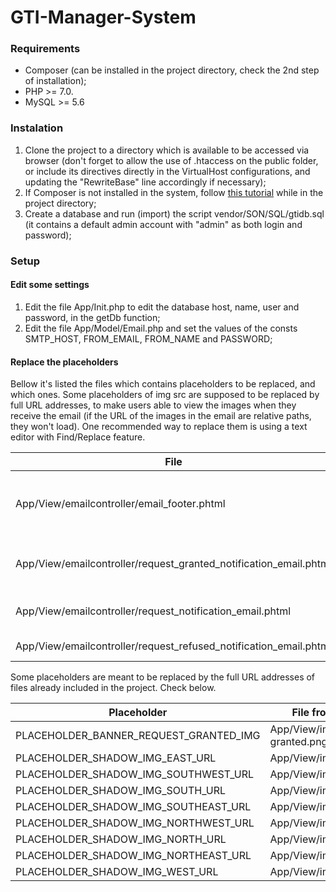 # GTI-Manager-System

### Requirements

* Composer (can be installed in the project directory, check the 2nd step of installation);
* PHP >= 7.0.
* MySQL >= 5.6

### Instalation

1. Clone the project to a directory which is available to be accessed via browser (don't forget to allow the use of .htaccess on the public folder, or include its directives directly in the VirtualHost configurations, and updating the "RewriteBase" line accordingly if necessary);
2. If Composer is not installed in the system, follow [this tutorial](https://getcomposer.org/download/) while in the project directory;
3. Create a database and run (import) the script vendor/SON/SQL/gtidb.sql (it contains a default admin account with "admin" as both login and password);

### Setup

#### Edit some settings

1. Edit the file App/Init.php to edit the database host, name, user and password, in the getDb function;
2. Edit the file App/Model/Email.php and set the values of the consts SMTP_HOST, FROM_EMAIL, FROM_NAME and PASSWORD;

#### Replace the placeholders

Bellow it's listed the files which contains placeholders to be replaced, and which ones. Some placeholders of img src are supposed to be replaced by full URL addresses, to make users able to view the images when they receive the email (if the URL of the images in the email are relative paths, they won't load).
One recommended way to replace them is using a text editor with Find/Replace feature.

| File | Placeholders |
| ---  |     ---      |
| App/View/emailcontroller/email_footer.phtml | PLACEHOLDER_ENTITY_NAME; PLACEHOLDER_TELEPHONE_NUMBER; PLACEHOLDER_TELEPHONE_EXTENSION; PLACEHOLDER_EMAIL; PLACEHOLDER_LOGO_ALT; PLACEHOLDER_LOGO |
| App/View/emailcontroller/request_granted_notification_email.phtml | PLACEHOLDER_ENTITY_LOGO; PLACEHOLDER_ENTITY_LOGO_ALT; PLACEHOLDER_BANNER_REQUEST_GRANTED_IMG; PLACEHOLDER_PLATFORM_URL |
| App/View/emailcontroller/request_notification_email.phtml | PLACEHOLDER_ENTITY_LOGO; PLACEHOLDER_ENTITY_LOGO_ALT; PLACEHOLDER_PLATFORM_NAME |
| App/View/emailcontroller/request_refused_notification_email.phtml | PLACEHOLDER_ENTITY_LOGO; PLACEHOLDER_ENTITY_LOGO_ALT |

Some placeholders are meant to be replaced by the full URL addresses of files already included in the project. Check below.

| Placeholder | File from where the address come |
|     ---     |                ---               |
| PLACEHOLDER_BANNER_REQUEST_GRANTED_IMG | App/View/img/email/banner-account-granted.png |
| PLACEHOLDER_SHADOW_IMG_EAST_URL | App/View/img/email/shadow_east.png |
| PLACEHOLDER_SHADOW_IMG_SOUTHWEST_URL | App/View/img/email/shadow_southwest.png |
| PLACEHOLDER_SHADOW_IMG_SOUTH_URL | App/View/img/email/shadow_south.png |
| PLACEHOLDER_SHADOW_IMG_SOUTHEAST_URL | App/View/img/email/shadow_southeast.png |
| PLACEHOLDER_SHADOW_IMG_NORTHWEST_URL | App/View/img/email/shadow_northwest.png |
| PLACEHOLDER_SHADOW_IMG_NORTH_URL | App/View/img/email/shadow_north.png |
| PLACEHOLDER_SHADOW_IMG_NORTHEAST_URL | App/View/img/email/shadow_northeast.png |
| PLACEHOLDER_SHADOW_IMG_WEST_URL | App/View/img/email/shadow_west.png |
